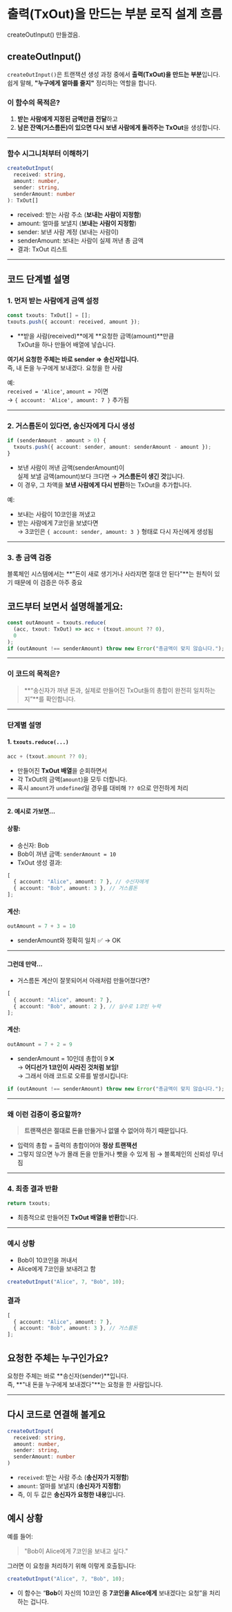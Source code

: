# 출력(TxOut)을 만드는 부분 로직 설계 흐름

createOutInput() 만들겠음.

## createOutInput()

`createOutInput()`은 트랜잭션 생성 과정 중에서 **출력(TxOut)을 만드는 부분**입니다.  
쉽게 말해, **"누구에게 얼마를 줄지"** 정리하는 역할을 합니다.

### 이 함수의 목적은?

1. **받는 사람에게 지정된 금액만큼 전달**하고
2. **남은 잔액(거스름돈)이 있으면 다시 보낸 사람에게 돌려주는 TxOut**을 생성합니다.

---

### 함수 시그니처부터 이해하기

```ts
createOutInput(
  received: string,
  amount: number,
  sender: string,
  senderAmount: number
): TxOut[]
```

- received: 받는 사람 주소 (**보내는 사람이 지정함**)
- amount: 얼마를 보낼지 (**보내는 사람이 지정함**)
- sender: 보낸 사람 계정 (보내는 사람이)
- senderAmount: 보내는 사람이 실제 꺼낸 총 금액
- 결과: TxOut 리스트

---

## 코드 단계별 설명

### 1. 먼저 받는 사람에게 금액 설정

```ts
const txouts: TxOut[] = [];
txouts.push({ account: received, amount });
```

- **받을 사람(received)**에게 **요청한 금액(amount)**만큼  
  TxOut을 하나 만들어 배열에 넣습니다.

**여기서 요청한 주체는 바로 sender => 송신자입니다.**  
즉, 내 돈을 누구에게 보내겠다. 요청을 한 사람

예:  
`received = 'Alice'`, `amount = 7`이면  
→ `{ account: 'Alice', amount: 7 }` 추가됨

---

### 2. 거스름돈이 있다면, 송신자에게 다시 생성

```ts
if (senderAmount - amount > 0) {
  txouts.push({ account: sender, amount: senderAmount - amount });
}
```

- 보낸 사람이 꺼낸 금액(senderAmount)이  
  실제 보낼 금액(amount)보다 크다면 → **거스름돈이 생긴 것**입니다.
- 이 경우, 그 차액을 **보낸 사람에게 다시 반환**하는 TxOut을 추가합니다.

예:

- 보내는 사람이 10코인을 꺼냈고
- 받는 사람에게 7코인을 보냈다면  
  → 3코인은 `{ account: sender, amount: 3 }` 형태로 다시 자신에게 생성됨

---

### 3. 총 금액 검증

블록체인 시스템에서는 **"돈이 새로 생기거나 사라지면 절대 안 된다"**는 원칙이 있기 때문에
이 검증은 아주 중요

## 코드부터 보면서 설명해볼게요:

```ts
const outAmount = txouts.reduce(
  (acc, txout: TxOut) => acc + (txout.amount ?? 0),
  0
);
if (outAmount !== senderAmount) throw new Error("총금액이 맞지 않습니다.");
```

---

### 이 코드의 목적은?

> **“송신자가 꺼낸 돈과, 실제로 만들어진 TxOut들의 총합이 완전히 일치하는지”**를 확인합니다.

---

### 단계별 설명

#### 1. `txouts.reduce(...)`

```ts
acc + (txout.amount ?? 0);
```

- 만들어진 **TxOut 배열**을 순회하면서
- 각 TxOut의 금액(`amount`)을 모두 더합니다.
- 혹시 `amount`가 `undefined`일 경우를 대비해 `?? 0`으로 안전하게 처리

---

#### 2. 예시로 가보면…

#### 상황:

- 송신자: Bob
- Bob이 꺼낸 금액: `senderAmount = 10`
- TxOut 생성 결과:

```ts
[
  { account: "Alice", amount: 7 }, // 수신자에게
  { account: "Bob", amount: 3 }, // 거스름돈
];
```

#### 계산:

```ts
outAmount = 7 + 3 = 10
```

- senderAmount와 정확히 일치 ✅ → OK

---

#### 그런데 만약…

- 거스름돈 계산이 잘못되어서 아래처럼 만들어졌다면?

```ts
[
  { account: "Alice", amount: 7 },
  { account: "Bob", amount: 2 }, // 실수로 1코인 누락
];
```

#### 계산:

```ts
outAmount = 7 + 2 = 9
```

- senderAmount = 10인데 총합이 9 ❌  
  → **어디선가 1코인이 사라진 것처럼 보임!**  
  → 그래서 아래 코드로 오류를 발생시킵니다:

```ts
if (outAmount !== senderAmount) throw new Error("총금액이 맞지 않습니다.");
```

---

### 왜 이런 검증이 중요할까?

> **트랜잭션은 절대로 돈을 만들거나 없앨 수 없어야 하기 때문입니다.**

- 입력의 총합 = 출력의 총합이어야 **정상 트랜잭션**
- 그렇지 않으면 누가 몰래 돈을 만들거나 뺏을 수 있게 됨 → 블록체인의 신뢰성 무너짐

---

### 4. 최종 결과 반환

```ts
return txouts;
```

- 최종적으로 만들어진 **TxOut 배열을 반환**합니다.

---

### 예시 상황

- Bob이 10코인을 꺼내서
- Alice에게 7코인을 보내려고 함

```ts
createOutInput("Alice", 7, "Bob", 10);
```

### 결과

```ts
[
  { account: "Alice", amount: 7 },
  { account: "Bob", amount: 3 }, // 거스름돈
];
```

## **요청한 주체는 누구인가요?**

요청한 주체는 바로 **송신자(sender)**입니다.  
즉, **"내 돈을 누구에게 보내겠다"**는 요청을 한 사람입니다.

---

## 다시 코드로 연결해 볼게요

```ts
createOutInput(
  received: string,
  amount: number,
  sender: string,
  senderAmount: number
)
```

- `received`: 받는 사람 주소 (**송신자가 지정함**)
- `amount`: 얼마를 보낼지 (**송신자가 지정함**)
- 즉, 이 두 값은 **송신자가 요청한 내용**입니다.

## 예시 상황

예를 들어:

> "Bob이 Alice에게 7코인을 보내고 싶다."

그러면 이 요청을 처리하기 위해 이렇게 호출됩니다:

```ts
createOutInput("Alice", 7, "Bob", 10);
```

- 이 함수는 “**Bob**이 자신의 10코인 중 **7코인을 Alice에게** 보내겠다는 요청”을 처리하는 겁니다.
